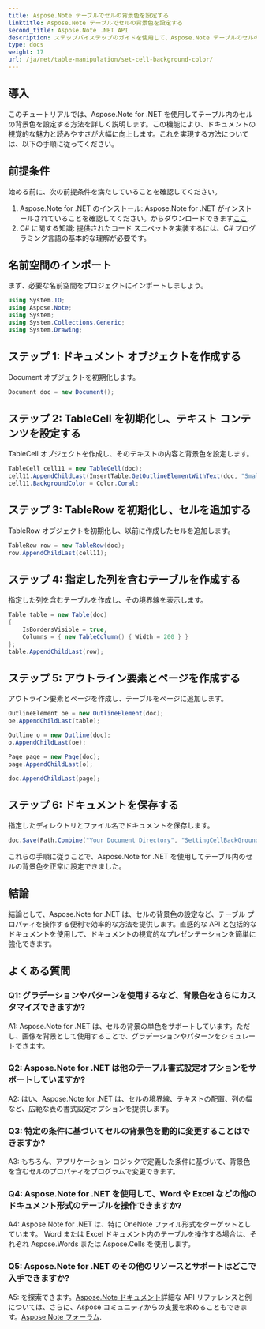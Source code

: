 ```yaml
---
title: Aspose.Note テーブルでセルの背景色を設定する
linktitle: Aspose.Note テーブルでセルの背景色を設定する
second_title: Aspose.Note .NET API
description: ステップバイステップのガイドを使用して、Aspose.Note テーブルのセルの背景色を設定する方法を学びます。ドキュメントのビジュアルを簡単に強化します。
type: docs
weight: 17
url: /ja/net/table-manipulation/set-cell-background-color/
---
```

## 導入

このチュートリアルでは、Aspose.Note for .NET を使用してテーブル内のセルの背景色を設定する方法を詳しく説明します。この機能により、ドキュメントの視覚的な魅力と読みやすさが大幅に向上します。これを実現する方法については、以下の手順に従ってください。

## 前提条件

始める前に、次の前提条件を満たしていることを確認してください。

1.  Aspose.Note for .NET のインストール: Aspose.Note for .NET がインストールされていることを確認してください。からダウンロードできます[ここ](https://releases.aspose.com/note/net/).
2. C# に関する知識: 提供されたコード スニペットを実装するには、C# プログラミング言語の基本的な理解が必要です。

## 名前空間のインポート

まず、必要な名前空間をプロジェクトにインポートしましょう。

```csharp
using System.IO;
using Aspose.Note;
using System;
using System.Collections.Generic;
using System.Drawing;
```

## ステップ 1: ドキュメント オブジェクトを作成する

Document オブジェクトを初期化します。

```csharp
Document doc = new Document();
```

## ステップ 2: TableCell を初期化し、テキスト コンテンツを設定する

TableCell オブジェクトを作成し、そのテキストの内容と背景色を設定します。

```csharp
TableCell cell11 = new TableCell(doc);
cell11.AppendChildLast(InsertTable.GetOutlineElementWithText(doc, "Small text"));
cell11.BackgroundColor = Color.Coral;
```

## ステップ 3: TableRow を初期化し、セルを追加する

TableRow オブジェクトを初期化し、以前に作成したセルを追加します。

```csharp
TableRow row = new TableRow(doc);
row.AppendChildLast(cell11);
```

## ステップ 4: 指定した列を含むテーブルを作成する

指定した列を含むテーブルを作成し、その境界線を表示します。

```csharp
Table table = new Table(doc)
{
    IsBordersVisible = true,
    Columns = { new TableColumn() { Width = 200 } }
};
table.AppendChildLast(row);
```

## ステップ 5: アウトライン要素とページを作成する

アウトライン要素とページを作成し、テーブルをページに追加します。

```csharp
OutlineElement oe = new OutlineElement(doc);
oe.AppendChildLast(table);

Outline o = new Outline(doc);
o.AppendChildLast(oe);

Page page = new Page(doc);
page.AppendChildLast(o);

doc.AppendChildLast(page);
```

## ステップ 6: ドキュメントを保存する

指定したディレクトリとファイル名でドキュメントを保存します。

```csharp
doc.Save(Path.Combine("Your Document Directory", "SettingCellBackGroundColor.pdf"));
```

これらの手順に従うことで、Aspose.Note for .NET を使用してテーブル内のセルの背景色を正常に設定できました。

## 結論

結論として、Aspose.Note for .NET は、セルの背景色の設定など、テーブル プロパティを操作する便利で効率的な方法を提供します。直感的な API と包括的なドキュメントを使用して、ドキュメントの視覚的なプレゼンテーションを簡単に強化できます。

## よくある質問

### Q1: グラデーションやパターンを使用するなど、背景色をさらにカスタマイズできますか?

A1: Aspose.Note for .NET は、セルの背景の単色をサポートしています。ただし、画像を背景として使用することで、グラデーションやパターンをシミュレートできます。

### Q2: Aspose.Note for .NET は他のテーブル書式設定オプションをサポートしていますか?

A2: はい、Aspose.Note for .NET は、セルの境界線、テキストの配置、列の幅など、広範な表の書式設定オプションを提供します。

### Q3: 特定の条件に基づいてセルの背景色を動的に変更することはできますか?

A3: もちろん、アプリケーション ロジックで定義した条件に基づいて、背景色を含むセルのプロパティをプログラムで変更できます。

### Q4: Aspose.Note for .NET を使用して、Word や Excel などの他のドキュメント形式のテーブルを操作できますか?

A4: Aspose.Note for .NET は、特に OneNote ファイル形式をターゲットとしています。 Word または Excel ドキュメント内のテーブルを操作する場合は、それぞれ Aspose.Words または Aspose.Cells を使用します。

### Q5: Aspose.Note for .NET のその他のリソースとサポートはどこで入手できますか?

 A5: を探索できます。[Aspose.Note ドキュメント](https://reference.aspose.com/note/net/)詳細な API リファレンスと例については、さらに、Aspose コミュニティからの支援を求めることもできます。[Aspose.Note フォーラム](https://forum.aspose.com/c/note/28).